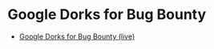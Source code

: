 # Google Dorks for Bug Bounty

* [Google Dorks for Bug Bounty (live)](https://taksec.github.io/google-dorks-bug-bounty/)
